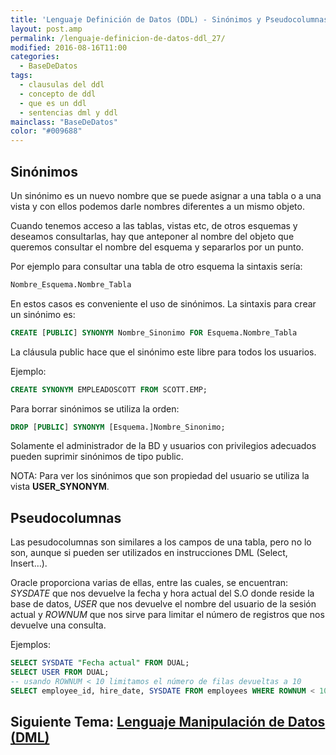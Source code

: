 ```yaml
---
title: 'Lenguaje Definición de Datos (DDL) - Sinónimos y Pseudocolumnas'
layout: post.amp
permalink: /lenguaje-definicion-de-datos-ddl_27/
modified: 2016-08-16T11:00
categories:
  - BaseDeDatos
tags:
  - clausulas del ddl
  - concepto de ddl
  - que es un ddl
  - sentencias dml y ddl
mainclass: "BaseDeDatos"
color: "#009688"
---
```




## Sinónimos

Un sinónimo es un nuevo nombre que se puede asignar a una tabla o a una vista y con ellos podemos darle nombres diferentes a un mismo objeto.

Cuando tenemos acceso a las tablas, vistas etc, de otros esquemas y deseamos consultarlas, hay que anteponer al nombre del objeto que queremos consultar el nombre del esquema y separarlos por un punto.

<!--ad-->

Por ejemplo para consultar una tabla de otro esquema la sintaxis sería:

```sql
Nombre_Esquema.Nombre_Tabla
```

En estos casos es conveniente el uso de sinónimos. La sintaxis para crear un sinónimo es:

```sql
CREATE [PUBLIC] SYNONYM Nombre_Sinonimo FOR Esquema.Nombre_Tabla
```

La cláusula public hace que el sinónimo este libre para todos los usuarios.

Ejemplo:

```sql
CREATE SYNONYM EMPLEADOSCOTT FROM SCOTT.EMP;
```

Para borrar sinónimos se utiliza la orden:

```sql
DROP [PUBLIC] SYNONYM [Esquema.]Nombre_Sinonimo;
```

Solamente el administrador de la BD y usuarios con privilegios adecuados pueden suprimir sinónimos de tipo public.

NOTA: Para ver los sinónimos que son propiedad del usuario se utiliza la vista **USER_SYNONYM**.

## Pseudocolumnas

Las pesudocolumnas son similares a los campos de una tabla, pero no lo son, aunque si pueden ser utilizados en instrucciones DML (Select, Insert…).

Oracle proporciona varias de ellas, entre las cuales, se encuentran: *SYSDATE* que nos devuelve la fecha y hora actual del S.O donde reside la base de datos, *USER* que nos devuelve el nombre del usuario de la sesión actual y *ROWNUM* que nos sirve para limitar el número de registros que nos devuelve una consulta.

Ejemplos:

```sql
SELECT SYSDATE "Fecha actual" FROM DUAL;
SELECT USER FROM DUAL;
-- usando ROWNUM < 10 limitamos el número de filas devueltas a 10
SELECT employee_id, hire_date, SYSDATE FROM employees WHERE ROWNUM < 10;
```

## Siguiente Tema: [Lenguaje Manipulación de Datos (DML)][1]

 [1]: https://elbauldelprogramador.com/lenguaje-manipulacion-de-datos-dml/
